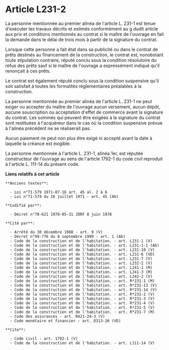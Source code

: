 # Article L231-2

La personne mentionnée au premier alinéa de l'article L. 231-1 est tenue d'exécuter les travaux décrits et estimés
conformément au g dudit article aux prix et conditions mentionnés au contrat si le maître de l'ouvrage en fait la demande
dans le délai de trois mois à partir de la signature du contrat.

Lorsque cette personne a fait état dans sa publicité ou dans le contrat de prêts destinés au financement de la construction,
le contrat est, nonobstant toute stipulation contraire, réputé conclu sous la condition résolutoire du refus des prêts sauf
si le maître de l'ouvrage a expressément indiqué qu'il renonçait à ces prêts.

Le contrat est également réputé conclu sous la condition suspensive qu'il soit satisfait à toutes les formalités
réglementaires préalables à la construction.

La personne mentionnée au premier alinéa de l'article L. 231-1 ne peut exiger ou accepter du maître de l'ouvrage aucun
versement, aucun dépôt, aucune souscription ou acceptation d'effet de commerce avant la signature du contrat. Les sommes qui
peuvent être exigées à la signature du contrat sont restituées à l'acquéreur dans le cas où la condition suspensive prévue à
l'alinéa précédent ne se réaliserait pas.

Aucun paiement ne peut non plus être exigé ni accepté avant la date à laquelle la créance est exigible.

La personne mentionnée à l'article L. 231-1, alinéa 1er, est réputée constructeur de l'ouvrage au sens de l'article 1792-1 du
code civil reproduit à l'article L. 111-14 du présent code.

**Liens relatifs à cet article**

	**Anciens textes**:

	  - Loi n°71-579 1971-07-16 art. 45 al. 2 à 6
	  - Loi n°71-579 du 16 juillet 1971 - art. 45 (Ab)

	**Codifié par**:

	  - Décret n°78-621 1978-05-31 JORF 8 juin 1978

	**Cité par**:

	  - Arrêté du 30 décembre 1988 - art. 9 (V)
	  - Décret n°99-776 du 8 septembre 1999 - art. 1 (Ab)
	  - Code de la construction et de l'habitation. - art. L231-1 (V)
	  - Code de la construction et de l'habitation. - art. L231-1-1 (Ab)
	  - Code de la construction et de l'habitation. - art. L231-10 (V)
	  - Code de la construction et de l'habitation. - art. L231-6 (VD)
	  - Code de la construction et de l'habitation. - art. L231-7 (V)
	  - Code de la construction et de l'habitation. - art. L232-2 (V)
	  - Code de la construction et de l'habitation. - art. L241-1 (M)
	  - Code de la construction et de l'habitation. - art. L241-3 (M)
	  - Code de la construction et de l'habitation. - art. L242-2 (V)
	  - Code de la construction et de l'habitation. - art. R*231-1 (M)
	  - Code de la construction et de l'habitation. - art. R*231-13 (V)
	  - Code de la construction et de l'habitation. - art. R*231-14 (V)
	  - Code de la construction et de l'habitation. - art. R*231-2 (V)
	  - Code de la construction et de l'habitation. - art. R*231-3 (V)
	  - Code de la construction et de l'habitation. - art. R*231-4 (V)
	  - Code de la construction et de l'habitation. - art. R*231-5 (V)
	  - Code de la construction et de l'habitation. - art. R*231-7 (M)
	  - Code des assurances - art. R421-24-3 (V)
	  - Code monétaire et financier - art. D313-26 (VD)

	**Cite**:

	  - Code civil - art. 1792-1 (V)
	  - Code de la construction et de l'habitation. - art. L111-14 (V)
